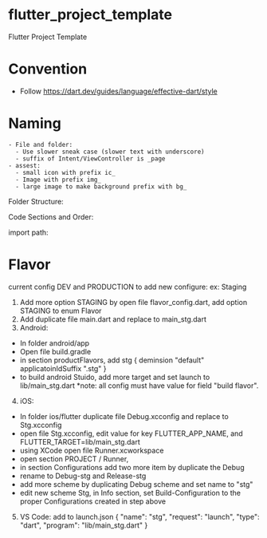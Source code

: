 # flutter_project_template
Flutter Project Template


# Convention
  - Follow https://dart.dev/guides/language/effective-dart/style
  # Naming
    - File and folder:
      - Use slower sneak case (slower text with underscore)
      - suffix of Intent/ViewController is _page
    - assest:
      - small icon with prefix ic_
      - Image with prefix img_
      - large image to make background prefix with bg_

 Folder Structure:

 Code Sections and Order:

 import path:



# Flavor
current config DEV and PRODUCTION
to add new configure: ex: Staging
1. Add more option STAGING by open file flavor_config.dart, add option STAGING to enum Flavor
2. Add duplicate file main.dart and replace to main_stg.dart
3. Android:
  - In folder android/app
  - Open file build.gradle
  - in section productFlavors, add
    stg {
            deminsion "default"
            applicatoinIdSuffix ".stg"
        }
   - to build android Stuido, add more target and set launch to lib/main_stg.dart
   *note: all config must have value for field "build flavor".

4. iOS:
  - In folder ios/flutter duplicate file Debug.xcconfig and replace to Stg.xcconfig
  - open file Stg.xcconfig, edit value for key FLUTTER_APP_NAME, and FLUTTER_TARGET=lib/main_stg.dart
  - using XCode open file Runner.xcworkspace
  - open section PROJECT / Runner,
  - in section Configurations add two more item by duplicate the Debug
  - rename to Debug-stg and Release-stg
  - add more scheme by duplicating Debug scheme and set name to "stg"
  - edit new scheme Stg, in Info section, set Build-Configuration to the proper Configurations created in step above
 5. VS Code: add to launch.json
 {
            "name": "stg",
            "request": "launch",
            "type": "dart",
            "program": "lib/main_stg.dart"
        }
